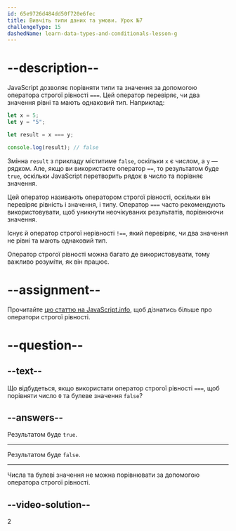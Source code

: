 ```yaml
---
id: 65e9726d484dd50f720e6fec
title: Вивчіть типи даних та умови. Урок №7
challengeType: 15
dashedName: learn-data-types-and-conditionals-lesson-g
---
```


# --description--

JavaScript дозволяє порівняти типи та значення за допомогою оператора строгої рівності `===`. Цей оператор перевіряє, чи два значення рівні та мають однаковий тип. Наприклад:

```javascript
let x = 5;
let y = "5";

let result = x === y;

console.log(result); // false
```

Змінна `result` з прикладу міститиме `false`, оскільки `x` є числом, а `y` — рядком. Але, якщо ви використаєте оператор `==`, то результатом буде `true`, оскільки JavaScript перетворить рядок в число та порівняє значення.

Цей оператор називають оператором строгої рівності, оскільки він перевіряє рівність і значення, і типу. Оператор `===` часто рекомендують використовувати, щоб уникнути неочікуваних результатів, порівнюючи значення.

Існує й оператор строгої нерівності `!==`, який перевіряє, чи два значення не рівні та мають однаковий тип.

Оператор строгої рівності можна багато де використовувати, тому важливо розуміти, як він працює.

# --assignment--

Прочитайте <a href="https://uk.javascript.info/comparison" target="_blank" rel="noopener noreferrer nofollow">цю статтю на JavaScript.info</a>, щоб дізнатись більше про оператори строгої рівності.

# --question--

## --text--

Що відбудеться, якщо використати оператор строгої рівності `===`, щоб порівняти число `0` та булеве значення `false`?

## --answers--

Результатом буде `true`.

---

Результатом буде `false`.

---

Числа та булеві значення не можна порівнювати за допомогою оператора строгої рівності.


## --video-solution--

2
